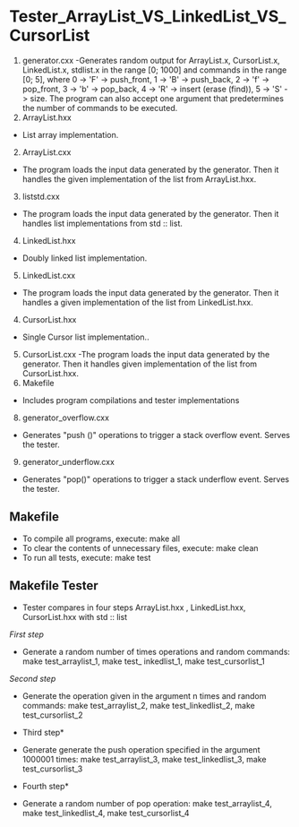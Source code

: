 # Tester_ArrayList_VS_LinkedList_VS_CursorList

1) generator.cxx
-Generates random output for ArrayList.x, CursorList.x, LinkedList.x, stdlist.x  in the range  [0; 1000] and commands in the range [0; 5],
where 0 -> 'F' -> push_front, 1 -> 'B' -> push_back, 2 -> 'f' -> pop_front, 3 -> 'b' -> pop_back,
4 -> 'R' -> insert (erase (find)), 5 -> 'S' -> size.
The program can also accept one argument that predetermines the number of commands to be executed.
2) ArrayList.hxx
- List array implementation.
2) ArrayList.cxx
- The program loads the input data generated by the generator. Then it handles the given implementation of the list from ArrayList.hxx.
3) liststd.cxx
- The program loads the input data generated by the generator. Then it handles list implementations from std :: list.
4) LinkedList.hxx
- Doubly linked list implementation.
5) LinkedList.cxx
- The program loads the input data generated by the generator. Then it handles a given implementation of the list from LinkedList.hxx.
4) CursorList.hxx
- Single Cursor list implementation..
5) CursorList.cxx
-The program loads the input data generated by the generator. Then it handles given implementation of the list from CursorList.hxx.
7) Makefile
- Includes program compilations and tester implementations
8) generator_overflow.cxx
- Generates "push ()" operations to trigger a stack overflow event. Serves the tester. 
9) generator_underflow.cxx
- Generates "pop()" operations to trigger a stack underflow event. Serves the tester.

## Makefile ##
- To compile all programs, execute:
 make all
- To clear the contents of unnecessary files, execute:
make clean
- To run all tests, execute: 
make test

## Makefile Tester ##

- Tester compares in four steps ArrayList.hxx , LinkedList.hxx, CursorList.hxx with std :: list

*First step*
- Generate a random number of times operations and random commands:
make test_arraylist_1,
make test_ inkedlist_1,
make test_cursorlist_1

*Second step*
- Generate the operation given in the argument n times and random commands:
make test_arraylist_2,
make test_linkedlist_2,
make test_cursorlist_2

* Third step*
- Generate generate the push operation specified in the argument 1000001 times:
make test_arraylist_3,
make test_linkedlist_3,
make test_cursorlist_3

* Fourth step*
- Generate a random number of pop operation:
make test_arraylist_4,
make test_linkedlist_4,
make test_cursorlist_4
